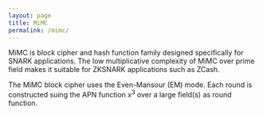 ```yaml
---
layout: page
title: MiMC
permalink: /mimc/
---
```

MiMC is block cipher and hash function family designed specifically for SNARK applications. The low multiplicative complexity of MiMC over prime field makes it
suitable for ZKSNARK applications such as ZCash.

The MiMC block cipher uses the Even-Mansour (EM) mode. Each round is constructed suing the APN function $x^3$ over a large field(s) as round function. 

 